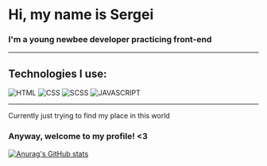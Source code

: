 # **Hi, my name is Sergei**
### I'm a young newbee developer practicing front-end
___
## Technologies I use:
![HTML](https://img.shields.io/badge/-HTML-000?style=for-the-badge&logo=HTML5&logoColor=e56229)
![CSS](https://img.shields.io/badge/-CSS-000?style=for-the-badge&logo=CSS3&logoColor=2965f1)
![SCSS](https://img.shields.io/badge/-SASS-000?style=for-the-badge&logo=Sass&logoColor=ce679a)
![JAVASCRIPT](https://img.shields.io/badge/-JAVASCRIPT-000?style=for-the-badge&logo=JavaScript&logoColor=efd81d)
___
Currently just trying to find my place in this world

### Anyway, welcome to my profile! <3

[![Anurag's GitHub stats](https://github-readme-stats.vercel.app/api?username=g4rv&hide=prs,issues&show_icons=true&theme=nightowl)](https://github.com/anuraghazra/github-readme-stats)
